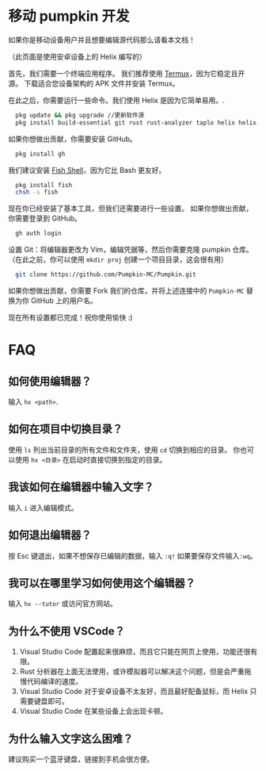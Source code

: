 # 移动 pumpkin 开发

如果你是移动设备用户并且想要编辑源代码那么请看本文档！

（此页面是使用安卓设备上的 Helix 编写的）

首先，我们需要一个终端应用程序。
我们推荐使用 [Termux](https://github.com/termux/termux-app/releases)，因为它稳定且开源。
下载适合您设备架构的 APK 文件并安装 Termux。

在此之后，你需要运行一些命令。我们使用 Helix 是因为它简单易用。.
```bash
  pkg update && pkg upgrade //更新软件源
  pkg install build-essential git rust rust-analyzer taplo helix helix-grammar nodejs //安装特定的软件包
```

如果你想做出贡献，你需要安装 GitHub。
```bash
  pkg install gh
```

我们建议安装 [Fish Shell](https://github.com/fish-shell/fish-shell)，因为它比 Bash 更友好。
```bash
  pkg install fish
  chsh -s fish
```

现在你已经安装了基本工具，但我们还需要进行一些设置。
如果你想做出贡献，你需要登录到 GitHub。
```bash
  gh auth login
```

设置 Git：将编辑器更改为 Vim，编辑凭据等，然后你需要克隆 pumpkin 仓库。
（在此之前，你可以使用 `mkdir proj` 创建一个项目目录，这会很有用）
```bash
  git clone https://github.com/Pumpkin-MC/Pumpkin.git
```

如果你想做出贡献，你需要 Fork 我们的仓库，并将上述连接中的 `Pumpkin-MC` 替换为你 GitHub 上的用户名。

现在所有设置都已完成！祝你使用愉快 :)

# FAQ

## 如何使用编辑器？
输入 `hx <path>`.

## 如何在项目中切换目录？
使用 `ls` 列出当前目录的所有文件和文件夹，使用 `cd` 切换到相应的目录。
你也可以使用 `hx <目录>` 在启动时直接切换到指定的目录。

## 我该如何在编辑器中输入文字？
输入 `i` 进入编辑模式。

## 如何退出编辑器？
按 Esc 键退出，如果不想保存已编辑的数据，输入 `:q!` 如果要保存文件输入`:wq`。

## 我可以在哪里学习如何使用这个编辑器？
输入 `hx --tutor` 或访问官方网站。

## 为什么不使用 VSCode？
1) Visual Studio Code 配置起来很麻烦，而且它只能在网页上使用，功能还很有限。
2) Rust 分析器在上面无法使用，或许模拟器可以解决这个问题，但是会严重拖慢代码编译的速度。
3) Visual Studio Code 对于安卓设备不太友好，而且最好配备鼠标，而 Helix 只需要键盘即可。
4) Visual Studio Code 在某些设备上会出现卡顿。



## 为什么输入文字这么困难？
建议购买一个蓝牙键盘，链接到手机会很方便。
